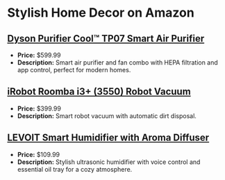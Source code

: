 # Stylish Home Decor on Amazon

## [Dyson Purifier Cool™ TP07 Smart Air Purifier](https://www.amazon.com/dp/B0949GV3TJ?tag=mychanneld-20)
- **Price:** $599.99
- **Description:** Smart air purifier and fan combo with HEPA filtration and app control, perfect for modern homes.

## [iRobot Roomba i3+ (3550) Robot Vacuum](https://www.amazon.com/dp/B07GNPDMRP?tag=mychanneld-20)
- **Price:** $399.99
- **Description:** Smart robot vacuum with automatic dirt disposal.

## [LEVOIT Smart Humidifier with Aroma Diffuser](https://www.amazon.com/dp/B08Q3LS1GQ?tag=mychanneld-20)
- **Price:** $109.99
- **Description:** Stylish ultrasonic humidifier with voice control and essential oil tray for a cozy atmosphere.

